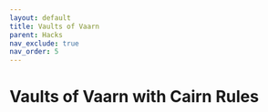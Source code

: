 ```yaml
---
layout: default
title: Vaults of Vaarn
parent: Hacks
nav_exclude: true
nav_order: 5
---
```


# Vaults of Vaarn with Cairn Rules

